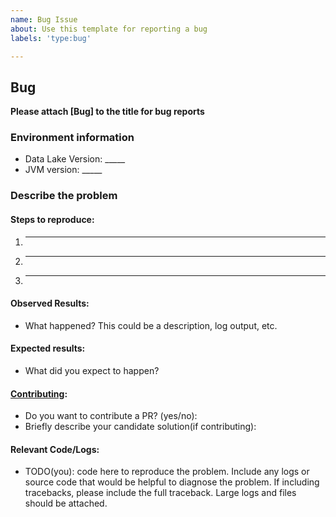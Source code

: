 ```yaml
---
name: Bug Issue
about: Use this template for reporting a bug
labels: 'type:bug'

---
```


## Bug
**Please attach [Bug] to the title for bug reports**

### Environment information

* Data Lake Version: _____
* JVM version: _____

### Describe the problem

#### Steps to reproduce:

1. _____
2. _____
3. _____

#### Observed Results:

* What happened?  This could be a description, log output, etc.

#### Expected results:

* What did you expect to happen?

#### [Contributing](https://github.com/delta-io/delta/blob/master/CONTRIBUTING.md):

- Do you want to contribute a PR? (yes/no):
- Briefly describe your candidate solution(if contributing):

#### Relevant Code/Logs:

* TODO(you): code here to reproduce the problem. Include any logs or source code that would be helpful to diagnose the problem. If including tracebacks, please include the full traceback. Large logs and files should be attached. 

